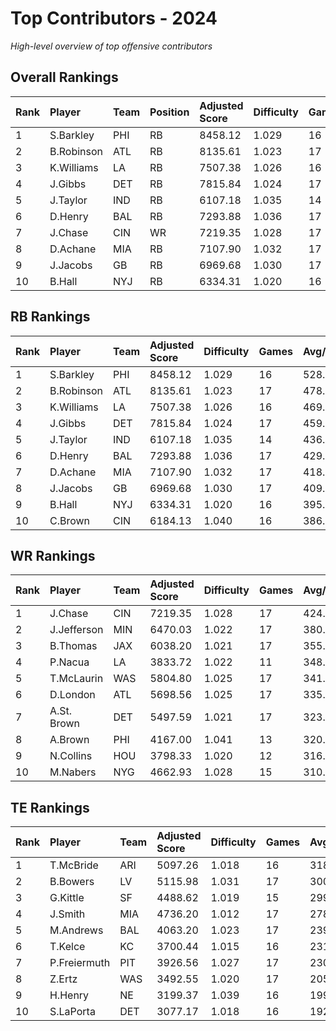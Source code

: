 # Top Contributors - 2024

*High-level overview of top offensive contributors*

## Overall Rankings

| Rank | Player     | Team | Position | Adjusted Score | Difficulty | Games | Avg/Game | Typical | Consistency | Trend      |
| :----| :----------| :----| :--------| :--------------| :----------| :-----| :--------| :-------| :-----------| :----------|
| 1    | S.Barkley  | PHI  | RB       | 8458.12        | 1.029      | 16    | 528.63   | 509.63  | 8/1/7       | Stable     |
| 2    | B.Robinson | ATL  | RB       | 8135.61        | 1.023      | 17    | 478.57   | 471.66  | 9/2/6       | Increasing |
| 3    | K.Williams | LA   | RB       | 7507.38        | 1.026      | 16    | 469.21   | 459.45  | 8/3/5       | Decreasing |
| 4    | J.Gibbs    | DET  | RB       | 7815.84        | 1.024      | 17    | 459.76   | 417.96  | 7/2/8       | Increasing |
| 5    | J.Taylor   | IND  | RB       | 6107.18        | 1.035      | 14    | 436.23   | 417.17  | 7/0/7       | Increasing |
| 6    | D.Henry    | BAL  | RB       | 7293.88        | 1.036      | 17    | 429.05   | 406.68  | 9/1/7       | Increasing |
| 7    | J.Chase    | CIN  | WR       | 7219.35        | 1.028      | 17    | 424.67   | 406.43  | 7/3/7       | Increasing |
| 8    | D.Achane   | MIA  | RB       | 7107.90        | 1.032      | 17    | 418.11   | 401.24  | 10/0/7      | Stable     |
| 9    | J.Jacobs   | GB   | RB       | 6969.68        | 1.030      | 17    | 409.98   | 347.63  | 9/0/8       | Increasing |
| 10   | B.Hall     | NYJ  | RB       | 6334.31        | 1.020      | 16    | 395.89   | 343.30  | 8/1/7       | Decreasing |

## RB Rankings

| Rank | Player     | Team | Adjusted Score | Difficulty | Games | Avg/Game | Typical | Consistency | Trend      |
| :----| :----------| :----| :--------------| :----------| :-----| :--------| :-------| :-----------| :----------|
| 1    | S.Barkley  | PHI  | 8458.12        | 1.029      | 16    | 528.63   | 509.63  | 8/1/7       | Stable     |
| 2    | B.Robinson | ATL  | 8135.61        | 1.023      | 17    | 478.57   | 471.66  | 9/2/6       | Increasing |
| 3    | K.Williams | LA   | 7507.38        | 1.026      | 16    | 469.21   | 459.45  | 8/3/5       | Decreasing |
| 4    | J.Gibbs    | DET  | 7815.84        | 1.024      | 17    | 459.76   | 417.96  | 7/2/8       | Increasing |
| 5    | J.Taylor   | IND  | 6107.18        | 1.035      | 14    | 436.23   | 417.17  | 7/0/7       | Increasing |
| 6    | D.Henry    | BAL  | 7293.88        | 1.036      | 17    | 429.05   | 406.68  | 9/1/7       | Increasing |
| 7    | D.Achane   | MIA  | 7107.90        | 1.032      | 17    | 418.11   | 401.24  | 10/0/7      | Stable     |
| 8    | J.Jacobs   | GB   | 6969.68        | 1.030      | 17    | 409.98   | 347.63  | 9/0/8       | Increasing |
| 9    | B.Hall     | NYJ  | 6334.31        | 1.020      | 16    | 395.89   | 343.30  | 8/1/7       | Decreasing |
| 10   | C.Brown    | CIN  | 6184.13        | 1.040      | 16    | 386.51   | 415.42  | 7/2/7       | Increasing |

## WR Rankings

| Rank | Player      | Team | Adjusted Score | Difficulty | Games | Avg/Game | Typical | Consistency | Trend      |
| :----| :-----------| :----| :--------------| :----------| :-----| :--------| :-------| :-----------| :----------|
| 1    | J.Chase     | CIN  | 7219.35        | 1.028      | 17    | 424.67   | 406.43  | 7/3/7       | Increasing |
| 2    | J.Jefferson | MIN  | 6470.03        | 1.022      | 17    | 380.59   | 374.14  | 9/2/6       | Stable     |
| 3    | B.Thomas    | JAX  | 6038.20        | 1.021      | 17    | 355.19   | 370.50  | 8/4/5       | Increasing |
| 4    | P.Nacua     | LA   | 3833.72        | 1.022      | 11    | 348.52   | 376.54  | 5/0/6       | Increasing |
| 5    | T.McLaurin  | WAS  | 5804.80        | 1.025      | 17    | 341.46   | 379.13  | 10/3/4      | Increasing |
| 6    | D.London    | ATL  | 5698.56        | 1.025      | 17    | 335.21   | 316.58  | 10/2/5      | Decreasing |
| 7    | A.St. Brown | DET  | 5497.59        | 1.021      | 17    | 323.39   | 332.01  | 7/1/9       | Stable     |
| 8    | A.Brown     | PHI  | 4167.00        | 1.041      | 13    | 320.54   | 307.21  | 5/2/6       | Stable     |
| 9    | N.Collins   | HOU  | 3798.33        | 1.020      | 12    | 316.53   | 306.50  | 4/1/7       | Stable     |
| 10   | M.Nabers    | NYG  | 4662.93        | 1.028      | 15    | 310.86   | 269.30  | 6/2/7       | Stable     |

## TE Rankings

| Rank | Player       | Team | Adjusted Score | Difficulty | Games | Avg/Game | Typical | Consistency | Trend      |
| :----| :------------| :----| :--------------| :----------| :-----| :--------| :-------| :-----------| :----------|
| 1    | T.McBride    | ARI  | 5097.26        | 1.018      | 16    | 318.58   | 256.72  | 8/1/7       | Increasing |
| 2    | B.Bowers     | LV   | 5115.98        | 1.031      | 17    | 300.94   | 271.70  | 7/2/8       | Increasing |
| 3    | G.Kittle     | SF   | 4488.62        | 1.019      | 15    | 299.24   | 322.37  | 6/3/6       | Decreasing |
| 4    | J.Smith      | MIA  | 4736.20        | 1.012      | 17    | 278.60   | 238.14  | 9/0/8       | Increasing |
| 5    | M.Andrews    | BAL  | 4063.20        | 1.023      | 17    | 239.01   | 258.57  | 9/0/8       | Increasing |
| 6    | T.Kelce      | KC   | 3700.44        | 1.015      | 16    | 231.28   | 212.97  | 7/1/8       | Stable     |
| 7    | P.Freiermuth | PIT  | 3926.56        | 1.027      | 17    | 230.97   | 247.03  | 10/3/4      | Increasing |
| 8    | Z.Ertz       | WAS  | 3492.55        | 1.020      | 17    | 205.44   | 206.14  | 8/2/7       | Increasing |
| 9    | H.Henry      | NE   | 3199.37        | 1.039      | 16    | 199.96   | 188.97  | 8/0/8       | Stable     |
| 10   | S.LaPorta    | DET  | 3077.17        | 1.018      | 16    | 192.32   | 196.55  | 7/0/9       | Increasing |

